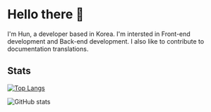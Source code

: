 # Hello there 👋

I'm Hun, a developer based in Korea. I'm intersted in Front-end development and Back-end development. I also like to contribute to documentation translations.

## Stats

[![Top Langs](https://github-readme-stats.vercel.app/api/top-langs/?username=sujang958)](https://github.com/anuraghazra/github-readme-stats)

![GitHub stats](https://github-readme-stats.vercel.app/api?username=sujang958&show_icons=true)
